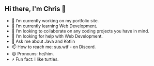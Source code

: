 ## Hi there, I'm Chris 👋

- 🔭 I’m currently working on my portfolio site.
- 🌱 I’m currently learning Web Development.
- 👯 I’m looking to collaborate on any coding projects you have in mind.
- 🤔 I’m looking for help with Web Development.
- 💬 Ask me about Java and Kotlin
- 📫 How to reach me: sus.wtf - on Discord.
- 😄 Pronouns: he/him.
- ⚡ Fun fact: I like turtles.
